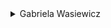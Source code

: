 <details>
<summary>Gabriela Wasiewicz</summary>

- [ArtStation](https://glla.artstation.com/)

    <details>
    <summary>Wallpapers</summary>

    <a href="https://www.artstation.com/artwork/XnGx8L">
      <img src="./authors/Gabriela Wasiewicz/koi-moon-(4K).jpg" title="Spirit World" width=600/>
    </a>

    </details>
</details>
